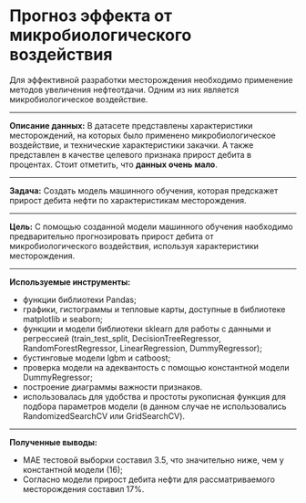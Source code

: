 # Прогноз эффекта от микробиологического воздействия
Для эффективной разработки месторождения необходимо применение методов увеличения нефтеотдачи. Одним из них является микробиологическое воздействие.
________

**Описание данных:** В датасете представлены характеристики месторождений, на которых было применено микробиологическое воздействие, и технические характеристики закачки. 
А также представлен в качестве целевого признака прирост дебита в процентах. Стоит отметить, что **данных очень мало**. 
________

**Задача:** Создать модель машинного обучения, которая предскажет прирост дебита нефти по характеристикам месторождения. 
________

**Цель:** С помощью созданной модели машинного обучения наобходимо предварительно прогнозировать прирост дебита от микробиологического воздействия, используя характеристики месторождения. 
________

**Используемые инструменты:**
* функции библиотеки Pandas;
* графики, гистограммы и тепловые карты, доступные в библиотеке matplotlib и seaborn;
* функции и модели библиотеки sklearn для работы с данными и регрессией (train_test_split, DecisionTreeRegressor, RandomForestRegressor, LinearRegression, DummyRegressor);
* бустинговые модели lgbm и catboost;
* проверка модели на адеквантость с помощью константной модели DummyRegressor;
* построение диаграммы важности признаков.
* использовалась для удобства и простоты рукописная функция для подбора параметров модели (в данном случае не использовались RandomizedSearchCV или GridSearchCV).  
________

**Полученные выводы:**
* MAE тестовой выборки составил 3.5, что значительно ниже, чем у константной модели (16);
* Согласно модели прирост дебита нефти для рассматриваемого месторождения составил 17%.
